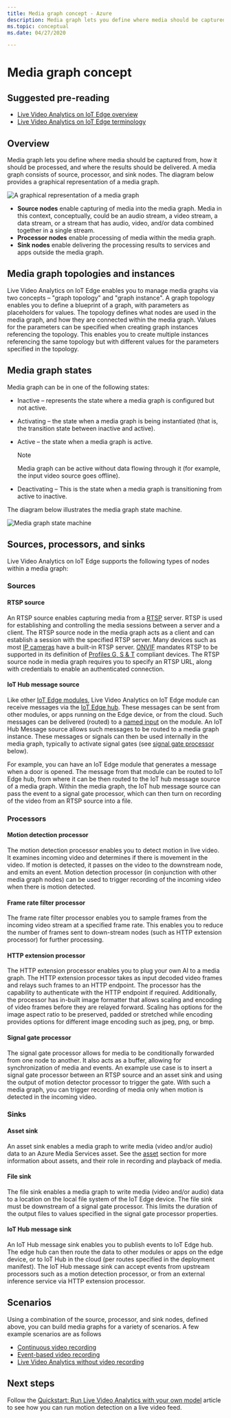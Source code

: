 ```yaml
---
title: Media graph concept - Azure
description: Media graph lets you define where media should be captured from, how it should be processed, and where the results should be delivered. This article gives a detailed description of the media graph concept.
ms.topic: conceptual
ms.date: 04/27/2020

---
```

# Media graph concept

## Suggested pre-reading

* [Live Video Analytics on IoT Edge overview](overview.md)
* [Live Video Analytics on IoT Edge terminology](terminology.md)

## Overview

Media graph lets you define where media should be captured from, how it should be processed, and where the results should be delivered. A media graph consists of source, processor, and sink nodes. The diagram below provides a graphical representation of a media graph.   

![A graphical representation of a media graph](./media/media-graph/overview.png)


* **Source nodes** enable capturing of media into the media graph. Media in this context, conceptually, could be an audio stream, a video stream, a data stream, or a stream that has audio, video, and/or data combined together in a single stream.
* **Processor nodes** enable processing of media within the media graph.
* **Sink nodes** enable delivering the processing results to services and apps outside the media graph.

## Media graph topologies and instances 

Live Video Analytics on IoT Edge enables you to manage media graphs via two concepts – "graph topology" and "graph instance". A graph topology enables you to define a blueprint of a graph, with parameters as placeholders for values. The topology defines what nodes are used in the media graph, and how they are connected within the media graph. Values for the parameters can be specified when creating graph instances referencing the topology. This enables you to create multiple instances referencing the same topology but with different values for the parameters specified in the topology. 

## Media graph states  

Media graph can be in one of the following states:

* Inactive –  represents the state where a media graph is configured but not active.
* Activating – the state when a media graph is being instantiated (that is, the transition state between inactive and active).
* Active – the state when a media graph is active. 

    > [!NOTE]
    >  Media graph can be active without data flowing through it (for example, the input video source goes offline).
* Deactivating – This is the state when a media graph is transitioning from active to inactive.

The diagram below illustrates the media graph state machine.

![Media graph state machine](./media/media-graph/media-graph-state-machine.png)

## Sources, processors, and sinks  

Live Video Analytics on IoT Edge supports the following types of nodes within a media graph:

### Sources 

#### RTSP source 

An RTSP source enables capturing media from a [RTSP](https://tools.ietf.org/html/rfc2326) server. RTSP is used for establishing and controlling the media sessions between a server and a client. The RTSP source node in the media graph acts as a client and can establish a session with the specified RTSP server. Many devices such as most [IP cameras](https://en.wikipedia.org/wiki/IP_camera) have a built-in RTSP server. [ONVIF](https://www.onvif.org/) mandates RTSP to be supported in its definition of [Profiles G, S & T](https://www.onvif.org/wp-content/uploads/2019/12/ONVIF_Profile_Feature_overview_v2-3.pdf) compliant devices. The RTSP source node in media graph requires you to specify an RTSP URL, along with credentials to enable an authenticated connection.

#### IoT Hub message source 

Like other [IoT Edge modules](../../iot-edge/iot-edge-glossary.md#iot-edge-module), Live Video Analytics on IoT Edge module can receive messages via the [IoT Edge hub](../../iot-edge/iot-edge-glossary.md#iot-edge-hub). These messages can be sent from other modules, or apps running on the Edge device, or from the cloud. Such messages can be delivered (routed) to a [named input](../../iot-edge/module-composition.md#sink) on the module. An IoT Hub Message source allows such messages to be routed to a media graph instance. These messages or signals can then be used internally in the media graph, typically to activate signal gates (see [signal gate processor](#signal-gate-processor) below). 

For example, you can have an IoT Edge module that generates a message when a door is opened. The message from that module can be routed to IoT Edge hub, from where it can be then routed to the IoT hub message source of a media graph. Within the media graph, the IoT hub message source can pass the event to a signal gate processor, which can then turn on recording of the video from an RTSP source into a file. 

### Processors  

#### Motion detection processor 

The motion detection processor enables you to detect motion in live video. It examines incoming video and determines if there is movement in the video. If motion is detected, it passes on the video to the downstream node, and emits an event. Motion detection processor (in conjunction with other media graph nodes) can be used to trigger recording of the incoming video when there is motion detected.

#### Frame rate filter processor  

The frame rate filter processor enables you to sample frames from the incoming video stream at a specified frame rate. This enables you to reduce the number of frames sent to down-stream nodes (such as HTTP extension processor) for further processing.


#### HTTP extension processor 

The HTTP extension processor enables you to plug your own AI to a media graph. The HTTP extension processor takes as input decoded video frames and relays such frames to an HTTP endpoint. The processor has the capability to authenticate with the HTTP endpoint if required. Additionally, the processor has in-built image formatter that allows scaling and encoding of video frames before they are relayed forward. Scaling has options for the image aspect ratio to be preserved, padded or stretched while encoding provides options for different image encoding such as jpeg, png, or bmp.

#### Signal gate processor  

The signal gate processor allows for media to be conditionally forwarded from one node to another. It also acts as a buffer, allowing for synchronization of media and events. An example use case is to insert a signal gate processor between an RTSP source and an asset sink and using the output of motion detector processor to trigger the gate. With such a media graph, you can trigger recording of media only when motion is detected in the incoming video. 

### Sinks  

#### Asset sink  

An asset sink enables a media graph to write media (video and/or audio) data to an Azure Media Services asset. See the [asset](terminology.md#asset) section for more information about assets, and their role in recording and playback of media.  

#### File sink  

The file sink enables a media graph to write media (video and/or audio) data to a location on the local file system of the IoT Edge device. The file sink must be downstream of a signal gate processor. This limits the duration of the output files to values specified in the signal gate processor properties.

#### IoT Hub message sink  

An IoT Hub message sink enables you to publish events to IoT Edge hub. The edge hub can then route the data to other modules or apps on the edge device, or to IoT Hub in the cloud (per routes specified in the deployment manifest). The IoT Hub message sink can  accept events from upstream processors such as a motion detection processor, or from an external inference service via HTTP extension processor.

## Scenarios

Using a combination of the source, processor, and sink nodes, defined above, you can build media graphs for a variety of scenarios. A few example scenarios are as follows

* [Continuous video recording](continuous-video-recording-concept.md)
* [Event-based video recording](event-based-video-recording-concept.md)
* [Live Video Analytics without video recording](analyze-live-video-concept.md)

## Next steps

Follow the [Quickstart: Run Live Video Analytics with your own model](use-your-model-quickstart.md) article to see how you can run motion detection on a live video feed.
